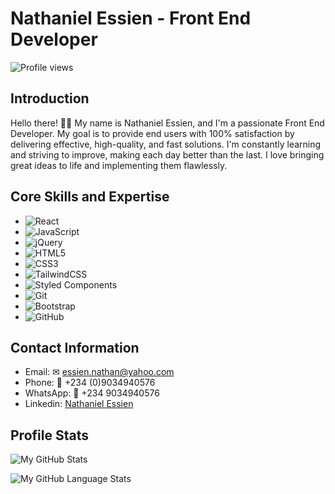 # Nathaniel Essien - Front End Developer

![Profile views](https://gpvc.arturio.dev/Nathaniyell)

## Introduction
Hello there! 👋🏾 My name is Nathaniel Essien, and I'm a passionate Front End Developer. My goal is to provide end users with 100% satisfaction by delivering effective, high-quality, and fast solutions. I'm constantly learning and striving to improve, making each day better than the last. I love bringing great ideas to life and implementing them flawlessly.

## Core Skills and Expertise
- ![React](https://img.shields.io/badge/react-%2320232a.svg?style=for-the-badge&logo=react&logoColor=%2361DAFB)
- ![JavaScript](https://img.shields.io/badge/javascript-%23323330.svg?style=for-the-badge&logo=javascript&logoColor=%23F7DF1E)
- ![jQuery](https://img.shields.io/badge/jquery-%230769AD.svg?style=for-the-badge&logo=jquery&logoColor=white)
- ![HTML5](https://img.shields.io/badge/html5-%23E34F26.svg?style=for-the-badge&logo=html5&logoColor=white)
- ![CSS3](https://img.shields.io/badge/css3-%231572B6.svg?style=for-the-badge&logo=css3&logoColor=white)
- ![TailwindCSS](https://img.shields.io/badge/tailwindcss-%2338B2AC.svg?style=for-the-badge&logo=tailwind-css&logoColor=white)
- ![Styled Components](https://img.shields.io/badge/styled--components-DB7093?style=for-the-badge&logo=styled-components&logoColor=white)
- ![Git](https://img.shields.io/badge/git-%23F05033.svg?style=for-the-badge&logo=git&logoColor=white)
- ![Bootstrap](https://img.shields.io/badge/bootstrap-%231572B6.svg?style=for-the-badge&logo=bootstrap&logoColor=white)
- ![GitHub](https://img.shields.io/badge/github-%23121011.svg?style=for-the-badge&logo=github&logoColor=white)

## Contact Information
- Email: ✉ essien.nathan@yahoo.com
- Phone: 📱 +234 (0)9034940576
- WhatsApp: 📱 +234 9034940576
- Linkedin: [Nathaniel Essien](https://www.linkedin.com/in/nathaniel-essien/)

## Profile Stats

![My GitHub Stats](https://github-readme-stats.vercel.app/api/?username=Nathaniyell&count_private=true&theme=tokyonight&showicons=true)

![My GitHub Language Stats](https://github-readme-stats.vercel.app/api/top-langs/?username=Nathaniyell&langs_count=10&theme=tokyonight)
